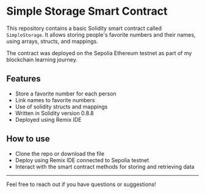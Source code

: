 # Simple Storage Smart Contract

This repository contains a basic Solidity smart contract called `SimpleStorage`. It allows storing people's favorite numbers and their names, using arrays, structs, and mappings.

The contract was deployed on the Sepolia Ethereum testnet as part of my blockchain learning journey.

## Features

- Store a favorite number for each person
- Link names to favorite numbers
- Use of solidity structs and mappings
- Written in Solidity version 0.8.8
- Deployed using Remix IDE

## How to use

- Clone the repo or download the file
- Deploy using Remix IDE connected to Sepolia testnet
- Interact with the smart contract methods for storing and retrieving data

---

Feel free to reach out if you have questions or suggestions!

